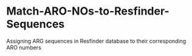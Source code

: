 # Match-ARO-NOs-to-Resfinder-Sequences
Assigning ARG sequences in Resfinder database to their corresponding ARO numbers
